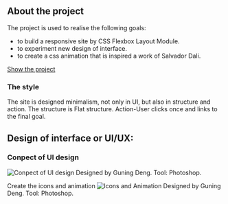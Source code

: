 ## About the project

The project is used to realise the following goals:
* to build a responsive site by CSS Flexbox Layout Module.
* to experiment new design of interface.
* to create a css animation that is inspired a work of Salvador Dali.

[Show the project](https://dengguning.github.io/Dali/ "Link to the web about Salvador Dali")

### The style
The site is designed minimalism, not only in UI, but also in structure and action. The structure is Flat structure. Action-User clicks once and links to the final goal. 


## Design of interface or UI/UX:

### Conpect of UI design

![Conpect of UI design](https://raw.githubusercontent.com/wiki/Dengguning/Dali/images/dali_UI_01.jpg)
Designed by Guning Deng.
Tool: Photoshop.

Create the icons and animation
![Icons and Animation](https://raw.githubusercontent.com/wiki/Dengguning/Dali/images/dali_icons.jpg)
Designed by Guning Deng.
Tool: Photoshop.
